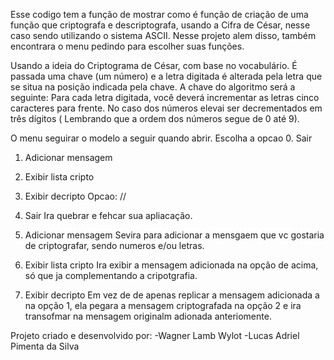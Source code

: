 Esse codigo tem a função de mostrar como é função de criação de uma função que criptografa e descriptografa,
usando a Cifra de César, nesse caso sendo utilizando o sistema ASCII. Nesse projeto alem disso, também encontrara
o menu pedindo para escolher suas funções.

Usando a ideia do Criptograma de César, com base no vocabulário. É passada uma
chave (um número) e a letra digitada é alterada pela letra que se situa na posição indicada
pela chave. A chave do algoritmo será a seguinte: Para cada letra digitada, você deverá
incrementar as letras cinco caracteres para frente.
No caso dos números elevai ser decrementados em três dígitos ( Lembrando que a ordem dos números segue de 0 até 9).


O menu seguirar o modelo a seguir quando abrir.
Escolha a opcao
0. Sair
1. Adicionar mensagem
2. Exibir lista cripto
3. Exibir decripto
Opcao:
//
0. Sair
Ira quebrar e fehcar sua apliacação.

1. Adicionar mensagem
Sevira para adicionar a mensgaem que vc gostaria de criptografar, sendo numeros e/ou letras.

2. Exibir lista cripto
Ira exibir a mensagem adicionada na opção de acima, só que ja complementando a cripotgrafia.

3. Exibir decripto
Em vez de de apenas replicar a mensagem adicionada a na opção 1, ela pegara a mensagem criptografada na opção 2 e ira transofmar na mensagem originalm adionada anteriomente.

Projeto criado e desenvolvido por:
-Wagner Lamb Wylot
-Lucas Adriel Pimenta da Silva
